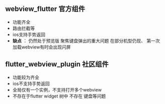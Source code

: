 ## webview_flutter 官方组件

- 功能齐全
- 路由拦截等
- ios支持手势返回
- **缺点** ： 仍然处于预览版 聚焦键盘弹出的重大问题 在部分机型仍现、 第一次加载webview有时会出现闪屏

## flutter_webview_plugin 社区组件

- 功能较为齐全
- ios不支持手势返回
- 全局仅有一个实例，不支持打开多个webview
- 不存在于flutter widget 树中 不存在 键盘等问题
